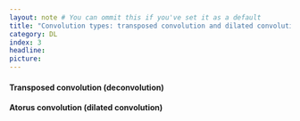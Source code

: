 ```yaml
---
layout: note # You can ommit this if you've set it as a default
title: "Convolution types: transposed convolution and dilated convolution"
category: DL
index: 3
headline: 
picture: 
---
```


#### Transposed convolution (deconvolution)

#### Atorus convolution (dilated convolution)